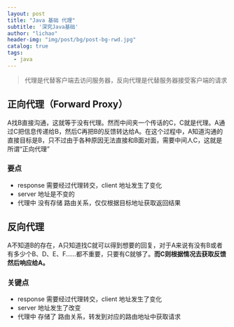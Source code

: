 ```yaml
---
layout: post
title: "Java 基础 代理"
subtitle: '深究Java基础'
author: "lichao"
header-img: "img/post/bg/post-bg-rwd.jpg"
catalog: true
tags:
  - java 
---
```


> 代理是代替客户端去访问服务器，反向代理是代替服务器接受客户端的请求

## 正向代理（Forward Proxy）

A找B直接沟通，这就等于没有代理。然而中间夹一个传话的C，C就是代理。A通过C把信息传递给B，然后C再把B的反馈转达给A。在这个过程中，A知道沟通的直接目标是B，只不过由于各种原因无法直接和B面对面，需要中间人C，这就是所谓“正向代理”

### 要点

* response 需要经过代理转交，client 地址发生了变化
* server 地址是不变的
* 代理中 没有存储 路由关系，仅仅根据目标地址获取返回结果

## 反向代理

A不知道B的存在，A只知道找C就可以得到想要的回复，对于A来说有没有B或者有多少个B、D、E、F……都不重要，只要有C就够了。**而C则根据情况去获取反馈然后响应给A。**

### 关键点

* response 需要经过代理转交，client 地址发生了变化
* server 地址发生了改变
* 代理中 存储了 路由关系，转发到对应的路由地址中获取请求
